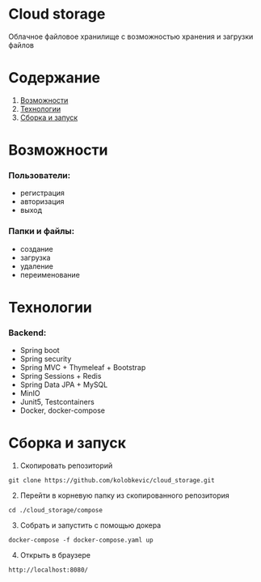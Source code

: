 # Cloud storage
Облачное файловое хранилище с возможностью хранения и загрузки файлов

# Содержание
1. [Возможности](#features)
2. [Технологии](#stack)
3. [Сборка и запуск](#build)


# Возможности <a id="features"></a>

### Пользователи:
- регистрация
- авторизация
- выход

### Папки и файлы:
- создание
- загрузка
- удаление
- переименование


# Технологии <a id="stack"></a>

### Backend:
- Spring boot
- Spring security
- Spring MVC + Thymeleaf + Bootstrap
- Spring Sessions + Redis
- Spring Data JPA + MySQL
- MinIO
- Junit5, Testcontainers
- Docker, docker-compose


# Сборка и запуск <a id="build"></a>


1. Скопировать репозиторий
```shell
git clone https://github.com/kolobkevic/cloud_storage.git
```
2. Перейти в корневую папку из скопированного репозитория
```shell
cd ./cloud_storage/compose
```
3. Собрать и запустить с помощью докера
```shell
docker-compose -f docker-compose.yaml up
```
4. Открыть в браузере
```shell
http://localhost:8080/
```